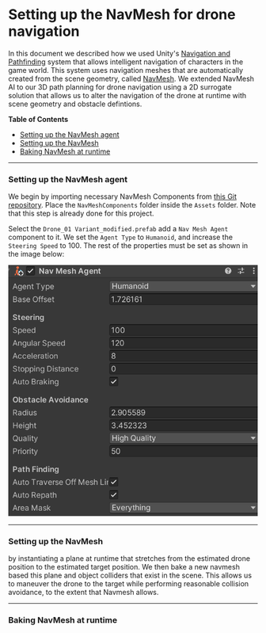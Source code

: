 # Setting up the NavMesh for drone navigation

In this document we described how we used Unity's [Navigation and Pathfinding](https://docs.unity3d.com/Manual/Navigation.html) system that allows intelligent navigation of characters in the game world. This system uses navigation meshes that are automatically created from the scene geometry, called [NavMesh](https://docs.unity3d.com/ScriptReference/AI.NavMesh.html). 
We extended NavMesh AI to our 3D path planning for drone navigation using a 2D surrogate solution that allows us to alter the navigation of the drone at runtime with scene geometry and obstacle defintions.

**Table of Contents**
  - [Setting up the NavMesh agent](#step-1)
  - [Setting up the NavMesh](#step-2)
  - [Baking NavMesh at runtime](#step-3)

---

### <a name="step-1">Setting up the NavMesh agent</a>

We begin by importing necessary NavMesh Components from [this Git repository](https://github.com/Unity-Technologies/NavMeshComponents/tree/master/Assets/NavMeshComponents). Place the `NavMeshComponents` folder inside the `Assets` folder. Note that this step is already done for this project. 

Select the `Drone_01 Variant_modified.prefab` add a `Nav Mesh Agent` component to it. We set the `Agent Type` to `Humanoid`, and increase the `Steering Speed` to 100. The rest of the properties must be set as shown in the image below:

![NavMeshAgent](Documentation/images/NavMeshAgent.png)


---

### <a name="step-2">Setting up the NavMesh</a>

by instantiating a plane at runtime that stretches from the estimated drone position to the estimated target position. We then bake a new navmesh based this plane and object colliders that exist in the scene. This allows us to maneuver the drone to the target while performing reasonable collision avoidance, to the extent that Navmesh allows.


---

### <a name="step-3">Baking NavMesh at runtime</a>
